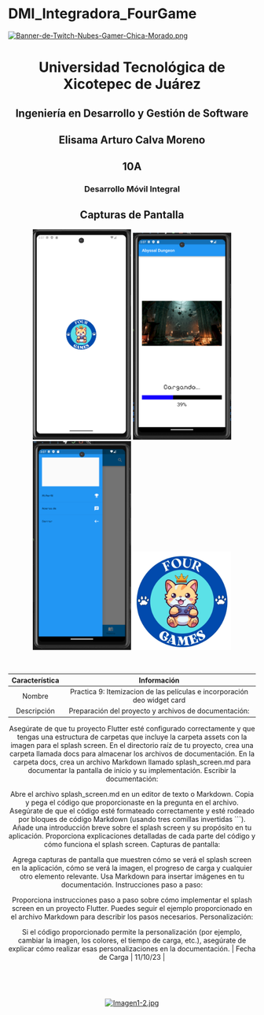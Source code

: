 # DMI_Integradora_FourGame

[![Banner-de-Twitch-Nubes-Gamer-Chica-Morado.png](https://i.postimg.cc/15q3LFXF/Banner-de-Twitch-Nubes-Gamer-Chica-Morado.png)](https://postimg.cc/MvzwBvyZ)

<div align="center">
  
# Universidad Tecnológica de Xicotepec de Juárez


## Ingeniería en Desarrollo y Gestión de Software
## Elisama Arturo Calva Moreno
## 10A
### Desarrollo Móvil Integral


## Capturas de Pantalla
<p align="center">
  <img src="https://github.com/ElisamaCalva/DMI_Integradora_FourGame/blob/main/FrontEnd/App/Flutter-app/abyssal_dungeon/assets/cap1.png" width="200" alt="Captura de Pantalla 1">
  <img src="https://github.com/ElisamaCalva/DMI_Integradora_FourGame/blob/main/FrontEnd/App/Flutter-app/abyssal_dungeon/assets/cap2.png" width="200" alt="Captura de Pantalla 2">
  <img src="https://github.com/ElisamaCalva/DMI_Integradora_FourGame/blob/main/FrontEnd/App/Flutter-app/abyssal_dungeon/assets/cap3.png" width="200" alt="Captura de Pantalla 3">
  <img src="https://github.com/ElisamaCalva/DMI_Integradora_FourGame/blob/main/FrontEnd/App/Flutter-app/abyssal_dungeon/assets/logo.png" width="200" alt="Captura de Pantalla 4">
</p>



&nbsp;
&nbsp;


|  Característica |  Información |
| :------------: | :------------: |
| Nombre  |  Practica 9: Itemizacion de las películas e incorporación deo widget card |
| Descripción  | Preparación del proyecto y archivos de documentación:

Asegúrate de que tu proyecto Flutter esté configurado correctamente y que tengas una estructura de carpetas que incluye la carpeta assets con la imagen para el splash screen.
En el directorio raíz de tu proyecto, crea una carpeta llamada docs para almacenar los archivos de documentación.
En la carpeta docs, crea un archivo Markdown llamado splash_screen.md para documentar la pantalla de inicio y su implementación.
Escribir la documentación:

Abre el archivo splash_screen.md en un editor de texto o Markdown.
Copia y pega el código que proporcionaste en la pregunta en el archivo. Asegúrate de que el código esté formateado correctamente y esté rodeado por bloques de código Markdown (usando tres comillas invertidas ```).
Añade una introducción breve sobre el splash screen y su propósito en tu aplicación.
Proporciona explicaciones detalladas de cada parte del código y cómo funciona el splash screen.
Capturas de pantalla:

Agrega capturas de pantalla que muestren cómo se verá el splash screen en la aplicación, cómo se verá la imagen, el progreso de carga y cualquier otro elemento relevante.
Usa Markdown para insertar imágenes en tu documentación.
Instrucciones paso a paso:

Proporciona instrucciones paso a paso sobre cómo implementar el splash screen en un proyecto Flutter. Puedes seguir el ejemplo proporcionado en el archivo Markdown para describir los pasos necesarios.
Personalización:

Si el código proporcionado permite la personalización (por ejemplo, cambiar la imagen, los colores, el tiempo de carga, etc.), asegúrate de explicar cómo realizar esas personalizaciones en la documentación.
|  Fecha de Carga | 11/10/23  |

&nbsp;
&nbsp;

&nbsp;
&nbsp;



[![Imagen1-2.jpg](https://i.postimg.cc/x1swjyVj/Imagen1-2.jpg)](https://postimg.cc/0zwWcSNh)



&nbsp;
&nbsp;
